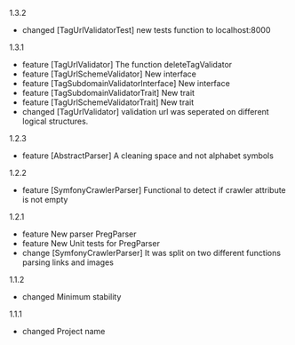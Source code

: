 1.3.2
* changed [TagUrlValidatorTest] new tests function to localhost:8000

1.3.1

* feature [TagUrlValidator] The function deleteTagValidator
* feature [TagUrlSchemeValidator] New interface
* feature [TagSubdomainValidatorInterface] New interface
* feature [TagSubdomainValidatorTrait] New trait
* feature [TagUrlSchemeValidatorTrait] New trait
* changed [TagUrlValidator] validation url was seperated on different logical structures. 

1.2.3

* feature [AbstractParser] A cleaning space and not alphabet symbols

1.2.2

* feature [SymfonyCrawlerParser] Functional to detect if crawler attribute is not empty

1.2.1

* feature New parser PregParser
* feature New Unit tests for PregParser
* change [SymfonyCrawlerParser] It was split on two different functions parsing links and images

1.1.2

* changed Minimum stability

1.1.1

* changed Project name
